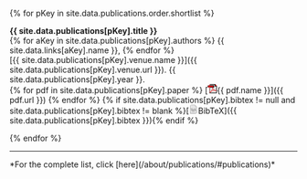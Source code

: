 [//]: # (jekyll-scholar)

[//]: # (Custom)
{% for pKey in site.data.publications.order.shortlist %}

  **{{ site.data.publications[pKey].title }}**   
  {% for aKey in site.data.publications[pKey].authors %} {{ site.data.links[aKey].name }}, {% endfor %}     
  [{{ site.data.publications[pKey].venue.name }}]({{ site.data.publications[pKey].venue.url }}).
  {{ site.data.publications[pKey].year }}.   
  {% for pdf in site.data.publications[pKey].paper %} [![](/img/ico/pdf.gif){{ pdf.name }}]({{ pdf.url }}) {% endfor %}
  {% if site.data.publications[pKey].bibtex != null and site.data.publications[pKey].bibtex != blank %}[![](/img/ico/tex.png)BibTeX]({{ site.data.publications[pKey].bibtex }}){% endif %}


{% endfor %}

<hr />
*For the complete list, click [here](/about/publications/#publications)*
